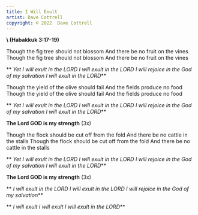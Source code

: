 ```yaml
---
title: I Will Exult
artist: Dave Cottrell
copyright: © 2022  Dave Cottrell
---
```

  **\    (Habakkuk 3:17-19)**

Though the fig tree should not blossom
And there be no fruit on the vines
Though the fig tree should not blossom
And there be no fruit on the vines

 ** *Yet I will exult in the LORD
  I will exult in the LORD
  I will rejoice
   in the God of my salvation
  I will exult in the LORD***

Though the yield of the olive should fail
And the fields produce no food
Though the yield of the olive should fail
And the fields produce no food

 ** *Yet I will exult in the LORD
  I will exult in the LORD
  I will rejoice
   in the God of my salvation
  I will exult in the LORD***

**The Lord GOD is my strength**  (3x)

Though the flock should be cut off from the fold
And there be no cattle in the stalls
Though the flock should be cut off from the fold
And there be no cattle in the stalls

 ** *Yet I will exult in the LORD
  I will exult in the LORD
  I will rejoice
   in the God of my salvation
  I will exult in the LORD***

**The Lord GOD is my strength**  (3x)

 ** *I will exult in the LORD
  I will exult in the LORD
  I will rejoice
   in the God of my salvation***

 ** *I will exult
  I will exult
  I will exult in the LORD***